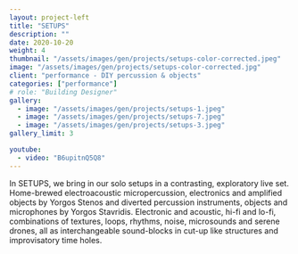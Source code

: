 ```yaml
---
layout: project-left
title: "SETUPS"
description: ""
date: 2020-10-20
weight: 4
thumbnail: "/assets/images/gen/projects/setups-color-corrected.jpeg"
image: "/assets/images/gen/projects/setups-color-corrected.jpg"
client: "performance - DIY percussion & objects"
categories: ["performance"]
# role: "Building Designer"
gallery:
  - image: "/assets/images/gen/projects/setups-1.jpeg"
  - image: "/assets/images/gen/projects/setups-7.jpeg"
  - image: "/assets/images/gen/projects/setups-3.jpeg"
gallery_limit: 3

youtube:
  - video: "B6upitnQ5Q8"
---
```


In SETUPS, we bring in our solo setups in a contrasting, exploratory live set. Home-brewed electroacoustic micropercussion, electronics and amplified objects by Yorgos Stenos and diverted percussion instruments, objects and microphones by Yorgos Stavridis. Electronic and acoustic, hi-fi and lo-fi, combinations of textures, loops, rhythms, noise, microsounds and serene drones, all as interchangeable sound-blocks in cut-up like structures and improvisatory time holes.

<!-- {% include framework/shortcodes/youtube.html id='B6upitnQ5Q8' %} -->